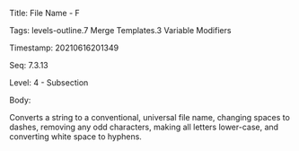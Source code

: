Title:  File Name - F

Tags:   levels-outline.7 Merge Templates.3 Variable Modifiers

Timestamp: 20210616201349

Seq:    7.3.13

Level:  4 - Subsection

Body: 

Converts a string to a conventional, universal file name, changing spaces to dashes, removing any odd characters, making all letters lower-case, and converting white space to hyphens.

